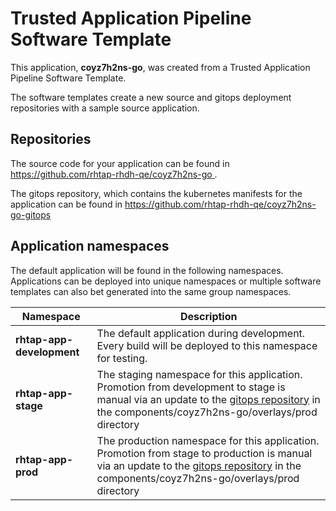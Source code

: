 # Trusted Application Pipeline Software Template

This application, **coyz7h2ns-go**, was created from a Trusted Application Pipeline Software Template.

The software templates create a new source and gitops deployment repositories with a sample source application. 

## Repositories

The source code for your application can be found in [https://github.com/rhtap-rhdh-qe/coyz7h2ns-go ](https://github.com/rhtap-rhdh-qe/coyz7h2ns-go ).
 
The gitops repository, which contains the kubernetes manifests for the application can be found in 
[https://github.com/rhtap-rhdh-qe/coyz7h2ns-go-gitops ](https://github.com/rhtap-rhdh-qe/coyz7h2ns-go-gitops ) 

## Application namespaces 

The default application will be found in the following namespaces. Applications can be deployed into unique namespaces or multiple software templates can also bet generated into the same group namespaces.  

|  Namespace   |  Description   |  
| -------- | -------- |   
| **rhtap-app-development** | The default application during development. Every build will be deployed to this namespace for testing. | 
| **rhtap-app-stage** | The staging namespace for this application. Promotion from development to stage is manual via an update to the [gitops repository](https://github.com/rhtap-rhdh-qe/coyz7h2ns-go-gitops ) in the components/coyz7h2ns-go/overlays/prod directory |  
| **rhtap-app-prod** | The production namespace for this application. Promotion from stage to production is manual via an update to the [gitops repository](https://github.com/rhtap-rhdh-qe/coyz7h2ns-go-gitops ) in the components/coyz7h2ns-go/overlays/prod directory | 